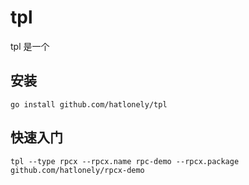 # tpl

tpl 是一个

## 安装

```shell
go install github.com/hatlonely/tpl
```

## 快速入门

```shell
tpl --type rpcx --rpcx.name rpc-demo --rpcx.package github.com/hatlonely/rpcx-demo
```
